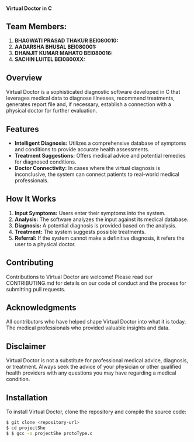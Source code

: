 #### Virtual Doctor in C
## Team Members:

1. **BHAGWATI PRASAD THAKUR BEI080010:**
2.  **AADARSHA BHUSAL       BEI080001:**
3.  **DHANJIT KUMAR MAHATO  BEI080016:**
4.  **SACHIN LUITEL         BEI0800XX:**
## Overview
Virtual Doctor is a sophisticated diagnostic software developed in C that leverages medical data to diagnose illnesses, recommend treatments, generates report file and, if necessary, establish a connection with a physical doctor for further evaluation.

## Features
- **Intelligent Diagnosis:** Utilizes a comprehensive database of symptoms and conditions to provide accurate health assessments.
- **Treatment Suggestions:** Offers medical advice and potential remedies for diagnosed conditions.
- **Doctor Connectivity:** In cases where the virtual diagnosis is inconclusive, the system can connect patients to real-world medical professionals.

## How It Works
1. **Input Symptoms:** Users enter their symptoms into the system.
2. **Analysis:** The software analyzes the input against its medical database.
3. **Diagnosis:** A potential diagnosis is provided based on the analysis.
4. **Treatment:** The system suggests possible treatments.
5. **Referral:** If the system cannot make a definitive diagnosis, it refers the user to a physical doctor.
## Contributing
Contributions to Virtual Doctor are welcome! Please read our CONTRIBUTING.md for details on our code of conduct and the process for submitting pull requests.



## Acknowledgments
All contributors who have helped shape Virtual Doctor into what it is today.
The medical professionals who provided valuable insights and data.
## Disclaimer
Virtual Doctor is not a substitute for professional medical advice, diagnosis, or treatment. 
Always seek the advice of your physician or other qualified health providers with any questions you may have regarding a medical condition.

## Installation
To install Virtual Doctor, clone the repository and compile the source code:
```bash
$ git clone <repository-url>
$ cd projectShe
$ $ gcc -o projectShe protoType.c
